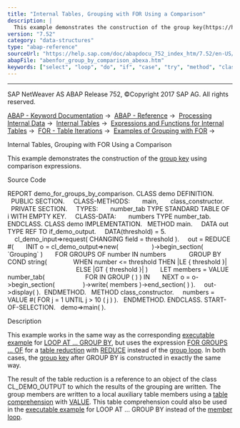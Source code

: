 ```yaml
---
title: "Internal Tables, Grouping with FOR Using a Comparison"
description: |
  This example demonstrates the construction of the group key(https://help.sap.com/doc/abapdocu_752_index_htm/7.52/en-US/abengroup_key_glosry.htm 'Glossary Entry') using comparison expressions. Source Code REPORT demo_for_groups_by_comparison. CLASS demo DEFINITION. PUBLIC SECTION. CLASS-METHODS
version: "7.52"
category: "data-structures"
type: "abap-reference"
sourceUrl: "https://help.sap.com/doc/abapdocu_752_index_htm/7.52/en-US/abenfor_group_by_comparison_abexa.htm"
abapFile: "abenfor_group_by_comparison_abexa.htm"
keywords: ["select", "loop", "do", "if", "case", "try", "method", "class", "data", "types", "internal-table", "abenfor", "group", "comparison", "abexa"]
---
```


* * *

SAP NetWeaver AS ABAP Release 752, ©Copyright 2017 SAP AG. All rights reserved.

[ABAP - Keyword Documentation](https://help.sap.com/doc/abapdocu_752_index_htm/7.52/en-US/abenabap.htm) →  [ABAP - Reference](https://help.sap.com/doc/abapdocu_752_index_htm/7.52/en-US/abenabap_reference.htm) →  [Processing Internal Data](https://help.sap.com/doc/abapdocu_752_index_htm/7.52/en-US/abenabap_data_working.htm) →  [Internal Tables](https://help.sap.com/doc/abapdocu_752_index_htm/7.52/en-US/abenitab.htm) →  [Expressions and Functions for Internal Tables](https://help.sap.com/doc/abapdocu_752_index_htm/7.52/en-US/abentable_processing_expr_func.htm) →  [FOR - Table Iterations](https://help.sap.com/doc/abapdocu_752_index_htm/7.52/en-US/abenfor_itab.htm) →  [Examples of Grouping with FOR](https://help.sap.com/doc/abapdocu_752_index_htm/7.52/en-US/abenfor_grouping_abexas.htm) → 

Internal Tables, Grouping with FOR Using a Comparison

This example demonstrates the construction of the [group key](https://help.sap.com/doc/abapdocu_752_index_htm/7.52/en-US/abengroup_key_glosry.htm "Glossary Entry") using comparison expressions.

Source Code

REPORT demo\_for\_groups\_by\_comparison.
CLASS demo DEFINITION.
  PUBLIC SECTION.
    CLASS-METHODS:
      main,
      class\_constructor.
  PRIVATE SECTION.
    TYPES:
      number\_tab TYPE STANDARD TABLE OF i WITH EMPTY KEY.
    CLASS-DATA:
      numbers TYPE number\_tab.
ENDCLASS.
CLASS demo IMPLEMENTATION.
  METHOD main.
    DATA out TYPE REF TO if\_demo\_output.
    DATA(threshold) = 5.
    cl\_demo\_input=>request( CHANGING field = threshold ).
    out = REDUCE #(
      INIT o = cl\_demo\_output=>new(
                  )->begin\_section( \`Grouping\` )
      FOR GROUPS <group> OF number IN numbers
            GROUP BY COND string(
              WHEN number <= threshold THEN |LE { threshold }|
                                       ELSE |GT { threshold }| )
      LET members = VALUE number\_tab(
                      FOR <member> IN GROUP <group> ( <member> ) ) IN
      NEXT o = o->begin\_section( <group>
               )->write( members )->end\_section( ) ).
    out->display( ).  ENDMETHOD.
  METHOD class\_constructor.
    numbers = VALUE #( FOR j = 1 UNTIL j > 10 ( j ) ).
  ENDMETHOD.
ENDCLASS.
START-OF-SELECTION.
  demo=>main( ).

Description

This example works in the same way as the corresponding [executable example](https://help.sap.com/doc/abapdocu_752_index_htm/7.52/en-US/abenloop_group_by_comparison_abexa.htm) for [LOOP AT ... GROUP BY](https://help.sap.com/doc/abapdocu_752_index_htm/7.52/en-US/abaploop_at_itab_group_by.htm), but uses the expression [FOR GROUPS ... OF](https://help.sap.com/doc/abapdocu_752_index_htm/7.52/en-US/abenfor_groups_of.htm) for a [table reduction](https://help.sap.com/doc/abapdocu_752_index_htm/7.52/en-US/abentable_reduction_glosry.htm "Glossary Entry") with [REDUCE](https://help.sap.com/doc/abapdocu_752_index_htm/7.52/en-US/abenconstructor_expression_reduce.htm) instead of the [group loop](https://help.sap.com/doc/abapdocu_752_index_htm/7.52/en-US/abengroup_loop_glosry.htm "Glossary Entry"). In both cases, the [group key](https://help.sap.com/doc/abapdocu_752_index_htm/7.52/en-US/abengroup_key_glosry.htm "Glossary Entry") after GROUP BY is constructed in exactly the same way.

The result of the table reduction is a reference to an object of the class CL\_DEMO\_OUTPUT to which the results of the grouping are written. The group members are written to a local auxiliary table members using a [table comprehension](https://help.sap.com/doc/abapdocu_752_index_htm/7.52/en-US/abentable_comprehension_glosry.htm "Glossary Entry") with [VALUE](https://help.sap.com/doc/abapdocu_752_index_htm/7.52/en-US/abenvalue_constructor_params_itab.htm). This table comprehension could also be used in the [executable example](https://help.sap.com/doc/abapdocu_752_index_htm/7.52/en-US/abenloop_group_by_comparison_abexa.htm) for LOOP AT ... GROUP BY instead of the [member loop](https://help.sap.com/doc/abapdocu_752_index_htm/7.52/en-US/abenmember_loop_glosry.htm "Glossary Entry").